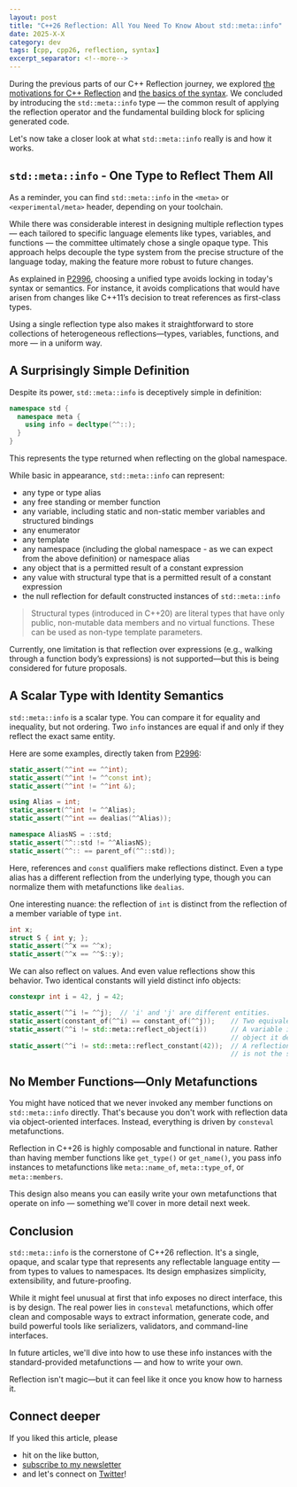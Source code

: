 ```yaml
---
layout: post
title: "C++26 Reflection: All You Need To Know About std::meta::info"
date: 2025-X-X
category: dev
tags: [cpp, cpp26, reflection, syntax]
excerpt_separator: <!--more-->
---
```

During the previous parts of our C++ Reflection journey, we explored [the motivations for C++ Reflection]() and [the basics of the syntax](). We concluded by introducing the `std::meta::info` type — the common result of applying the reflection operator and the fundamental building block for splicing generated code.

Let's now take a closer look at what `std::meta::info` really is and how it works.

## `std::meta::info` - One Type to Reflect Them All

As a reminder, you can find `std::meta::info` in the `<meta>` or `<experimental/meta>` header, depending on your toolchain.

While there was considerable interest in designing multiple reflection types — each tailored to specific language elements like types, variables, and functions — the committee ultimately chose a single opaque type. This approach helps decouple the type system from the precise structure of the language today, making the feature more robust to future changes.

As explained in [P2996](https://www.open-std.org/jtc1/sc22/wg21/docs/papers/2025/p2996r12.html#why-a-single-opaque-reflection-type), choosing a unified type avoids locking in today's syntax or semantics. For instance, it avoids complications that would have arisen from changes like C++11’s decision to treat references as first-class types.

Using a single reflection type also makes it straightforward to store collections of heterogeneous reflections—types, variables, functions, and more — in a uniform way.

## A Surprisingly Simple Definition

Despite its power, `std::meta::info` is deceptively simple in definition:

```cpp
namespace std {
  namespace meta {
    using info = decltype(^^::);
  }
}
```

This represents the type returned when reflecting on the global namespace.

While basic in appearance, `std::meta::info` can represent:
- any type or type alias
- any free standing or member function
- any variable, including static and non-static member variables and structured bindings
- any enumerator
- any template
- any namespace (including the global namespace - as we can expect from the above definition) or namespace alias
- any object that is a permitted result of a constant expression 
- any value with structural type that is a permitted result of a constant expression 
- the null reflection for default constructed instances of `std::meta::info`

> Structural types (introduced in C++20) are literal types that have only public, non-mutable data members and no virtual functions. These can be used as non-type template parameters.

Currently, one limitation is that reflection over expressions (e.g., walking through a function body’s expressions) is not supported—but this is being considered for future proposals.

## A Scalar Type with Identity Semantics

`std::meta::info` is a scalar type. You can compare it for equality and inequality, but not ordering. Two `info` instances are equal if and only if they reflect the exact same entity.

Here are some examples, directly taken from [P2996](https://www.open-std.org/jtc1/sc22/wg21/docs/papers/2025/p2996r12.html#comparing-reflections):

```cpp
static_assert(^^int == ^^int);
static_assert(^^int != ^^const int);
static_assert(^^int != ^^int &);

using Alias = int;
static_assert(^^int != ^^Alias);
static_assert(^^int == dealias(^^Alias));

namespace AliasNS = ::std;
static_assert(^^::std != ^^AliasNS);
static_assert(^^:: == parent_of(^^::std));
```
Here, references and `const` qualifiers make reflections distinct. Even a type alias has a different reflection from the underlying type, though you can normalize them with metafunctions like `dealias`.

One interesting nuance: the reflection of `int` is distinct from the reflection of a member variable of type `int`.

```cpp
int x;
struct S { int y; };
static_assert(^^x == ^^x);
static_assert(^^x == ^^S::y);
```

We can also reflect on values. And even value reflections show this behavior. Two identical constants will yield distinct info objects:

```cpp
constexpr int i = 42, j = 42;

static_assert(^^i != ^^j);  // 'i' and 'j' are different entities.
static_assert(constant_of(^^i) == constant_of(^^j));    // Two equivalent values.
static_assert(^^i != std::meta::reflect_object(i))      // A variable is distinct from the
                                                        // object it designates.
static_assert(^^i != std::meta::reflect_constant(42));  // A reflection of an object
                                                        // is not the same as its value.
```

## No Member Functions—Only Metafunctions

You might have noticed that we never invoked any member functions on `std::meta::info` directly. That's because you don't work with reflection data via object-oriented interfaces. Instead, everything is driven by `consteval` metafunctions.

Reflection in C++26 is highly composable and functional in nature. Rather than having member functions like `get_type()` or `get_name()`, you pass info instances to metafunctions like `meta::name_of`, `meta::type_of`, or `meta::members`.

This design also means you can easily write your own metafunctions that operate on info — something we'll cover in more detail next week.

## Conclusion

`std::meta::info` is the cornerstone of C++26 reflection. It's a single, opaque, and scalar type that represents any reflectable language entity — from types to values to namespaces. Its design emphasizes simplicity, extensibility, and future-proofing.

While it might feel unusual at first that info exposes no direct interface, this is by design. The real power lies in `consteval` metafunctions, which offer clean and composable ways to extract information, generate code, and build powerful tools like serializers, validators, and command-line interfaces.

In future articles, we'll dive into how to use these info instances with the standard-provided metafunctions — and how to write your own.

Reflection isn't magic—but it can feel like it once you know how to harness it.

## Connect deeper

If you liked this article, please 
- hit on the like button,  
- [subscribe to my newsletter](http://eepurl.com/gvcv1j) 
- and let's connect on [Twitter](https://twitter.com/SandorDargo)!